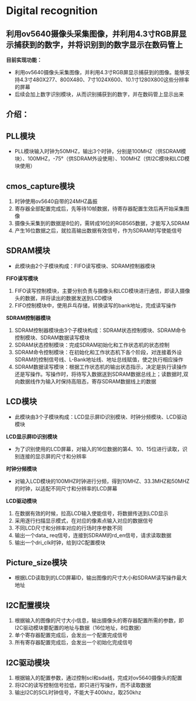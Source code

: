 # **Digital recognition** #
## 利用ov5640摄像头采集图像，并利用4.3寸RGB屏显示捕获到的数字，并将识别到的数字显示在数码管上 ##
**目前实现功能：**

- 利用ov5640摄像头采集图像，并利用4.3寸RGB屏显示捕获到的图像。能够支持4.3寸480X277、800X480、7寸1024X600、10.1寸1280X800这些分辨率的屏幕
- 后续会加上数字识别模块，从而识别捕获到的数字，并在数码管上显示出来

## **介绍：** ##

 PLL模块
- 
- PLL模块输入时钟为50MHZ，输出3个时钟，分别是100MHZ（供SDRAM模块）、100MHZ，-75°（供SDRAM外设使用）、100MHZ（供I2C模块和LCD模块使用）

cmos_capture模块
-
1. 时钟使用ov5640自带的24MHZ晶振
2. 寄存器全部配置完成后，先等待10帧数据，待寄存器配置生效后再开始采集图像
3. 摄像头采集到的数据是8位的，需转成16位的RGB565数据，才能写入SDRAM
4. 产生16位数据之后，就拉高输出数据有效信号，作为SDRAM的写使能信号

 SDRAM模块
-
- 此模块由2个子模块构成：FIFO读写模块、SDRAM控制器模块

**FIFO读写模块**

1. FIFO读写控制模块，主要分别负责与摄像头和LCD模块进行通信，即读入摄像头的数据，并将读出的数据发送到LCD模块
2. FIFO控制模块中，使用乒乓存储，转换读写的bank地址，完成读写操作

**SDRAM控制器模块**

1. SDRAM控制器模块由3个子模块构成：SDRAM状态控制模块、SDRAM命令控制模块、SDRAM数据读写模块
2. SDRAM状态控制模块：完成SDRAM初始化和工作状态机的状态控制
3. SDRAM命令控制模块：在初始化和工作状态机下各个阶段，对连接着外设SDRAM的控制信号线、L-Bank地址线、地址总线赋值，使之执行相应操作
4. SDRAM数据读写模块：根据工作状态机的输出状态指示，决定是执行读操作还是写操作。写操作时，将待写入数据送到SDRAM数据总线上；读数据时,双向数据线作为输入时保持高阻态，寄存SDRAM数据线上的数据

LCD模块
- 
- 此模块由3个子模块构成：LCD显示屏ID识别模块、时钟分频模块、LCD驱动模块

**LCD显示屏ID识别模块**

- 为了识别使用的LCD屏幕，对输入的16位数据的第4、10、15位进行读取，识别连接的显示屏的尺寸和分辨率

**时钟分频模块**

- 对输入LCD模块的100MHZ时钟进行分频，得到10MHZ、33.3MHZ和50MHZ的时钟，以适配不同尺寸和分辨率的LCD屏幕

**LCD驱动模块**

1. 在数据有效的时候，拉高LCD输入使能信号，将数据传送到LCD显示
2. 采用逐行扫描显示模式，在对应的像素点输入对应的数据信号
3. 不同LCD尺寸和分辨率对应的行场时序参数不同
4. 输出一个data\_ req信号，连接到SDRAM的rd\_en信号，请求读取数据
5. 输出一个dri\_clk时钟，给到I2C配置模块

Picture_size模块
- 
- 根据LCD读取到的LCD屏幕ID，输出图像的尺寸大小和SDRAM读写操作最大地址

I2C配置模块
- 
1. 根据输入的图像的尺寸大小信息，输出摄像头的寄存器配置所需的参数，即I2C驱动模块要配置的地址与数据（16位地址，8位数据）
2. 单个寄存器配置完成后，会发出一个配置完成信号
3. 所有寄存器配置完成后，会发出一个初始化完成信号

I2C驱动模块
- 
1. 根据输入的配置参数，通过控制scl和sda线，完成对ov5640摄像头的配置
2. 将I2C的读写控制信号拉低，即只进行写操作，而不读取数据
3. 输出I2C的SCL时钟信号，不能大于400khz，取250khz

